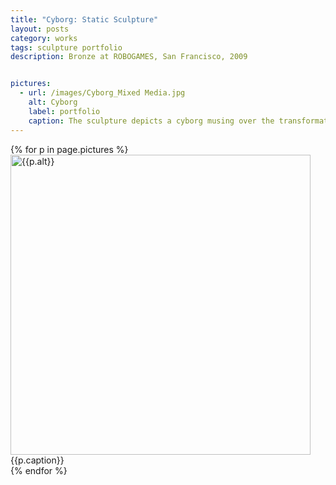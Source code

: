 ```yaml
---
title: "Cyborg: Static Sculpture"
layout: posts
category: works
tags: sculpture portfolio
description: Bronze at ROBOGAMES, San Francisco, 2009


pictures: 
  - url: /images/Cyborg_Mixed Media.jpg
    alt: Cyborg
    label: portfolio
    caption: The sculpture depicts a cyborg musing over the transformation from humans to robots. The pose has been inspired from Auguste Rodin's magnum opus "The Thinker"
---
```


{% for p in page.pictures %}
 <img style="width:480px;" src="{{site.assetURL}}{{p.url}}" title="{{p.alt}}" alt="{{p.alt}}"/>
 <span style="display:block">{{p.caption}}</span>
{% endfor %}
